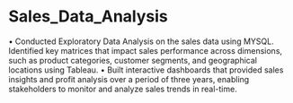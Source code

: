 # Sales_Data_Analysis
•	Conducted Exploratory Data Analysis on the sales data using MYSQL. Identified key matrices that impact sales performance across dimensions, such as product categories, customer segments, and geographical locations using Tableau.
•	Built interactive dashboards that provided sales insights and profit analysis over a period of three years, enabling stakeholders to monitor and analyze sales trends in real-time. 

